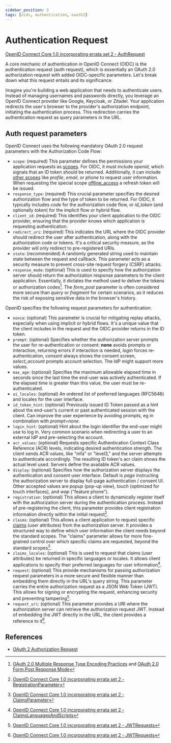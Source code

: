 ```yaml
---
sidebar_position: 3
tags: [oidc, authentication, oauth2]
---
```


# Authentication Request

[OpenID Connect Core 1.0 incorporating errata set 2 - AuthRequest](https://openid.net/specs/openid-connect-core-1_0.html#AuthRequest)

A core mechanic of authentication in OpenID Connect (OIDC) is the authentication request (auth request), which is essentially an OAuth 2.0 authorization request with added OIDC-specific parameters. Let's break down what this request entails and its significance.

Imagine you're building a web application that needs to authenticate users.
Instead of managing usernames and passwords directly, you leverage an OpenID Connect provider like Google, Keycloak, or Zitadel.
Your application redirects the user's browser to the provider's authorization endpoint, initiating the authentication process.
This redirection carries the authentication request as query parameters in the URL.

## Auth request parameters

OpenID Connect uses the following mandatory OAuth 2.0 request parameters with the Authorization Code Flow:

* `scope`: (required) This parameter defines the permissions your application requests as [scopes](standard-openid-connect-scopes.md). For OIDC, it must include *openid*, which signals that an ID token should be returned. Additionally, it can include [other scopes](standard-openid-connect-scopes.md) like *profile*, *email*, or *phone* to request user information. When requesting the special scope [offline_access](17-offline-access.md) a refresh token will be issued.
* `response_type`: (required) This crucial parameter specifies the desired authorization flow and the type of token to be returned. For OIDC, it typically includes *code* for the authorization code flow, or *id_token* (and optionally *token*) for the implicit flow or hybrid flow.
* `client_id`: (required) This identifies your client application to the OIDC provider, ensuring that the provider knows which application is requesting authentication.
* `redirect_uri`: (required) This indicates the URL where the OIDC provider should redirect the user after authentication, along with the authorization code or tokens. It's a critical security measure, as the provider will only redirect to pre-registered URIs.
* `state`: (recommended) A randomly generated string used to maintain state between the request and callback. This parameter acts as a security measure to prevent cross-site request forgery (CSRF) attacks.
* `response_mode`: (optional) This is used to specify how the authorization server should return the authorization response parameters to the client application. Essentially, it dictates the method used to deliver the tokens or authorization codes[^1]. The *form_post* parameter is often considered more secure than *query* or *fragment* for certain scenarios, as it reduces the risk of exposing sensitive data in the browser's history.

OpenID specifies the following request parameters for authentication:

* `nonce`: (optional) This parameter is crucial for mitigating replay attacks, especially when using implicit or hybrid flows. It's a unique value that the client includes in the request and the OIDC provider returns in the ID token.
* `prompt`: (optional) Specifies whether the authorization server prompts the user for re-authentication or consent: **none** avoids prompts or interaction, returning errors if interaction is needed, *login* forces re-authentication, *consent* always shows the consent screen, *select_account* prompts account selection. The IdP might support more values.
* `max_age`: (optional) Specifies the maximum allowable elapsed time in seconds since the last time the end-user was actively authenticated. If the elapsed time is greater than this value, the user must be re-authenticated.
* `ui_locales`: (optional) An ordered list of preferred languages (RFC5646) and locales for the user interface.
* `id_token_hint`: (optional) Previously issued ID Token passed as a hint about the end-user's current or past authenticated session with the client. Can improve the user experience by avoiding prompts, eg in combination with *prompt=none*.
* `login_hint`: (optional) Hint about the login identifier the end-user might use to log in. Very common scenario when redirecting a user to an external IdP and pre-selecting the account.
* `acr_values`: (optional) Requests specific Authentication Context Class Reference (ACR) levels, indicating desired authentication strength. The client sends ACR values, like "mfa" or "level3," and the server attempts to authenticate accordingly. The resulting ID token's acr claim shows the actual level used. Servers define the available ACR values.
* `display`: (optional) Specifies how the authorization server displays the authentication and consent user interface. Default is *page* instructing the authorization server to display full-page authentication / consent UI. Other accepted values are *popup* (pop-up view), *touch* (optimized for touch interfaces), and *wap* ("feature phone").
* `registration`: (optional) This allows a client to dynamically register itself with the authorization server during the authentication process. Instead of pre-registering the client, this parameter provides client registration information directly within the initial request[^2].
* `claims`: (optional) This allows a client application to request specific [claims](standard-claims.mdx) (user attributes) from the authorization server. It provides a structured way to define which user information the client needs beyond the standard scopes. The "claims" parameter allows for more fine-grained control over which specific claims are requested, beyond the standard scopes[^3].
* `claims_locales`: (optional) This is used to request that claims (user attributes) be returned in specific languages or locales. It allows client applications to specify their preferred languages for user information[^4].
* `request`: (optional) This provide mechanisms for passing authorization request parameters in a more secure and flexible manner than embedding them directly in the URL's query string. This parameter carries the entire authorization request as a JSON Web Token (JWT). This allows for signing or encrypting the request, enhancing security and preventing tampering[^5].
* `request_uri`: (optional) This parameter provides a URI where the authorization server can retrieve the authorization request JWT. Instead of embedding the JWT directly in the URL, the client provides a reference to it[^5].

## References

* [OAuth 2 Authorization Request](https://datatracker.ietf.org/doc/html/rfc6749#section-4.1.1)

[^1]: [OAuth 2.0 Multiple Response Type Encoding Practices](https://openid.net/specs/oauth-v2-multiple-response-types-1_0.html) and [OAuth 2.0 Form Post Response Mode](https://openid.net/specs/oauth-v2-form-post-response-mode-1_0.html)  
[^2]: [OpenID Connect Core 1.0 incorporating errata set 2 - RegistrationParameter](https://openid.net/specs/openid-connect-core-1_0.html#RegistrationParameter)
[^3]: [OpenID Connect Core 1.0 incorporating errata set 2 - ClaimsParameter](https://openid.net/specs/openid-connect-core-1_0.html#ClaimsParameter)  
[^4]: [OpenID Connect Core 1.0 incorporating errata set 2 - ClaimsLanguagesAndScripts](https://openid.net/specs/openid-connect-core-1_0.html#ClaimsLanguagesAndScripts)  
[^5]: [OpenID Connect Core 1.0 incorporating errata set 2 - JWTRequests](https://openid.net/specs/openid-connect-core-1_0.html#JWTRequests)

